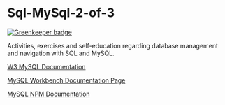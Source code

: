 # Sql-MySql-2-of-3

[![Greenkeeper badge](https://badges.greenkeeper.io/parallelam/Sql-MySql-2-of-3.svg)](https://greenkeeper.io/)

Activities, exercises and self-education regarding database management and navigation with SQL and MySQL.


[W3 MySQL Documentation](https://www.w3schools.com/sql/)

[MySQL Workbench Documentation Page](https://dev.mysql.com/doc/workbench/en/)

[MySQL NPM Documentation](https://www.npmjs.com/package/mysql)

